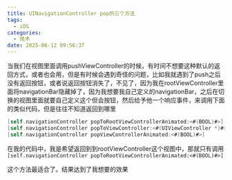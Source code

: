 ```yaml
---
title: UINavigationController pop的三个方法
tags:
  - iOS
categories:
  - 技术
date: 2025-06-12 09:56:37
---
```


当我们在视图里面调用pushViewController的时候，有时间不想要这种默认的返回方式，或者也会用，但是有时候会遇到奇怪的问题，比如我就遇到了push之后没有返回按钮，或者说返回按钮消失了，不见了，因为我在rootViewController里面将navigationBar隐藏掉了，因为我想要我自己定义的navigationBar，之后在切换的视图里面就要自己定义这个但会按钮，然后给予他一个响应事件，来调用下面的类似代码，但是往往不知道返回到哪里

```objectivec
[self.navigationController popToRootViewControllerAnimated:<#(BOOL)#>]
[self.navigationController popToViewController:<#(UIViewController *)#> animated:<#(BOOL)#>]
[self.navigationController popViewControllerAnimated:<#(BOOL)#>]
```

在我的代码中，我是希望返回到到rootViewController这个视图中，那就只有调用`[self.navigationController popToRootViewControllerAnimated:<#(BOOL)#>]`

这个方法最适合了。结果达到了我想要的效果
